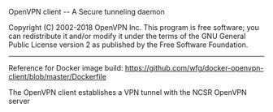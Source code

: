 OpenVPN client -- A Secure tunneling daemon

Copyright (C) 2002-2018 OpenVPN Inc. This program is free software;
you can redistribute it and/or modify
it under the terms of the GNU General Public License version 2
as published by the Free Software Foundation.

*************************************************************************
Reference for Docker image build:
https://github.com/wfg/docker-openvpn-client/blob/master/Dockerfile

The OpenVPN client establishes a VPN tunnel with the NCSR OpenVPN server
